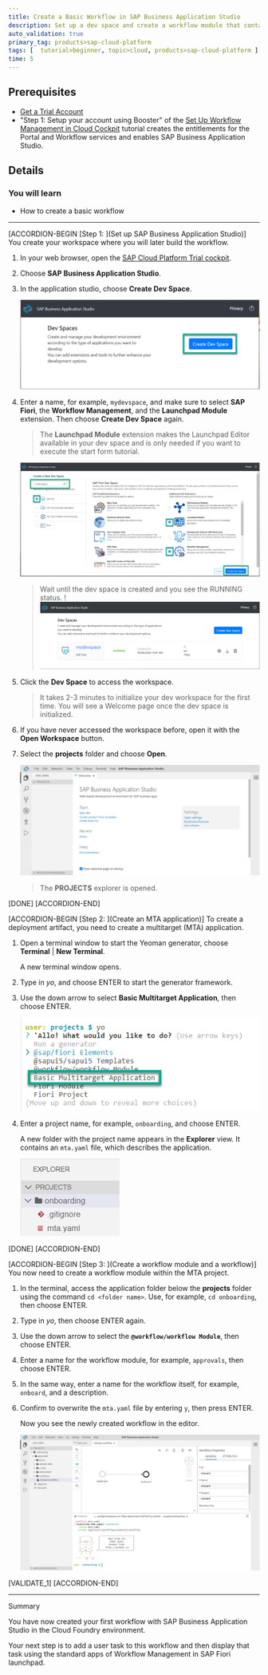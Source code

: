 ```yaml
---
title: Create a Basic Workflow in SAP Business Application Studio
description: Set up a dev space and create a workflow module that contains a workflow.
auto_validation: true
primary_tag: products>sap-cloud-platform
tags: [  tutorial>beginner, topic>cloud, products>sap-cloud-platform ]
time: 5
---
```


## Prerequisites
 - [Get a Trial Account](https://developers.sap.com/tutorials/hcp-create-trial-account.html)
 - "Step 1: Setup your account using Booster" of the [Set Up Workflow Management in Cloud Cockpit](https://developers.sap.com/tutorials/cp-starter-ibpm-employeeonboarding-1-setup.html) tutorial creates the entitlements for the Portal and Workflow services and enables SAP Business Application Studio.

## Details
### You will learn  
  - How to create a basic workflow

---

[ACCORDION-BEGIN [Step 1: ](Set up SAP Business Application Studio)]
You create your workspace where you will later build the workflow.

1. In your web browser, open the [SAP Cloud Platform Trial cockpit](https://account.hanatrial.ondemand.com/cockpit).

2. Choose **SAP Business Application Studio**.

3. In the application studio, choose **Create Dev Space**.

    ![Create Dev Space](create-dev-space2.png)

4. Enter a name, for example, `mydevspace`, and make sure to select **SAP Fiori**, the **Workflow Management**, and the **Launchpad Module** extension. Then choose **Create Dev Space** again.

    > The **Launchpad Module** extension makes the Launchpad Editor available in your dev space and is only needed if you want to execute the start form tutorial.

    ![Select Options](mydevspace.png)

    > Wait until the dev space is created and you see the RUNNING status.
    !![Dev Space Created](DevSpaceCreated.png)

5. Click the **Dev Space** to access the workspace.

    > It takes 2-3 minutes to initialize your dev workspace for the first time. You will see a Welcome page once the dev space is initialized.

6. If you have never accessed the workspace before, open it with the **Open Workspace** button.

7. Select the **projects** folder and choose **Open**.

    ![See Projects Folder](see-result-projects-folder.png)

    > The **PROJECTS** explorer is opened.


[DONE]
[ACCORDION-END]


[ACCORDION-BEGIN [Step 2: ](Create an MTA application)]
To create a deployment artifact, you need to create a multitarget (MTA) application.

1. Open a terminal window to start the Yeoman generator, choose **Terminal** | **New Terminal**.

    A new terminal window opens.

2. Type in *yo*, and choose ENTER to start the generator framework.

3. Use the down arrow to select **Basic Multitarget Application**, then choose ENTER.

    ![Select Basic MTA](select-basic-mta.png)

4. Enter a project name, for example, `onboarding`, and choose ENTER.

    A new folder with the project name appears in the **Explorer** view. It contains an `mta.yaml` file, which describes the application.

    ![See YAML File](new-yaml.png)

[DONE]
[ACCORDION-END]

[ACCORDION-BEGIN [Step 3: ](Create a workflow module and a workflow)]
You now need to create a workflow module within the MTA project.

1. In the terminal, access the application folder below the **projects** folder using the command `cd <folder name>`. Use, for example, `cd onboarding`, then choose ENTER.

2. Type in *yo*, then choose ENTER again.

3. Use the down arrow to select the **`@workflow/workflow Module`**, then choose ENTER.

4. Enter a name for the workflow module, for example, `approvals`, then choose ENTER.

5. In the same way, enter a name for the workflow itself, for example, `onboard`, and a description.

6. Confirm to overwrite the `mta.yaml` file by entering `y`, then press ENTER.

    Now you see the newly created workflow in the editor.

    ![See Simple Onboard Workflow](see-conboardwf.png)


[VALIDATE_1]
[ACCORDION-END]

---
Summary

You have now created your first workflow with SAP Business Application Studio in the Cloud Foundry environment.

Your next step is to add a user task to this workflow and then display that task using the standard apps of Workflow Management in SAP Fiori launchpad.
